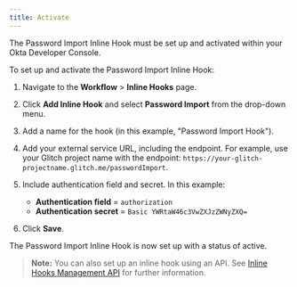 ```yaml
---
title: Activate
---
```


The Password Import Inline Hook must be set up and activated within your Okta Developer Console.

To set up and activate the Password Import Inline Hook:

1. Navigate to the **Workflow** > **Inline Hooks** page.
2. Click **Add Inline Hook** and select **Password Import** from the drop-down menu.
3. Add a name for the hook (in this example, "Password Import Hook").
4. Add your external service URL, including the endpoint. For example, use your Glitch project name with the endpoint: `https://your-glitch-projectname.glitch.me/passwordImport`.
5. Include authentication field and secret. In this example:

    - **Authentication field** = `authorization`
    - **Authentication secret** = `Basic YWRtaW46c3VwZXJzZWNyZXQ=`
6. Click **Save**.

The Password Import Inline Hook is now set up with a status of active.

> **Note:** You can also set up an inline hook using an API. See [Inline Hooks Management API](/docs/reference/api/inline-hooks/) for further information.

<NextSectionLink/>

